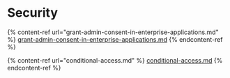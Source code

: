 # Security

{% content-ref url="grant-admin-consent-in-enterprise-applications.md" %}
[grant-admin-consent-in-enterprise-applications.md](grant-admin-consent-in-enterprise-applications.md)
{% endcontent-ref %}

{% content-ref url="conditional-access.md" %}
[conditional-access.md](conditional-access.md)
{% endcontent-ref %}
